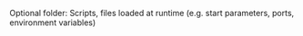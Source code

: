 Optional folder: Scripts, files loaded at  runtime (e.g. start parameters, ports, environment variables)
